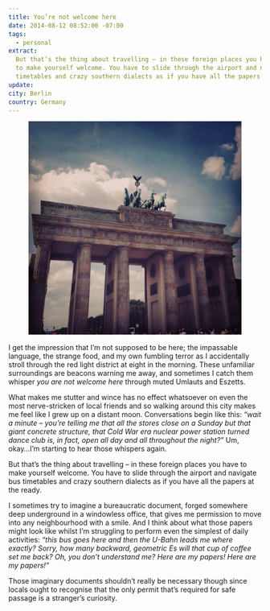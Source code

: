 ```yaml
---
title: You’re not welcome here
date: 2014-08-12 08:52:00 -07:00
tags:
  - personal
extract:
  But that’s the thing about travelling – in these foreign places you have
  to make yourself welcome. You have to slide through the airport and navigate bus
  timetables and crazy southern dialects as if you have all the papers at the ready.
update:
city: Berlin
country: Germany
---
```


<figure>
    <img src="/uploads/53e3d5f37480b494458b55f7.jpg" alt="A picture of the Brandenburg Gate">
</figure>

I get the impression that I’m not supposed to be here; the impassable language, the strange food, and my own fumbling terror as I accidentally stroll through the red light district at eight in the morning. These unfamiliar surroundings are beacons warning me away, and sometimes I catch them whisper _you are not welcome here_ through muted Umlauts and Eszetts.

What makes me stutter and wince has no effect whatsoever on even the most nerve-stricken of local friends and so walking around this city makes me feel like I grew up on a distant moon. Conversations begin like this: _“wait a minute – you’re telling me that all the stores close on a Sunday but that giant concrete structure, that Cold War era nuclear power station turned dance club is, in fact, open all day and all throughout the night?”_ Um, okay…I’m starting to hear those whispers again.

But that’s the thing about travelling – in these foreign places you have to make yourself welcome. You have to slide through the airport and navigate bus timetables and crazy southern dialects as if you have all the papers at the ready.

I sometimes try to imagine a bureaucratic document, forged somewhere deep underground in a windowless office, that gives me permission to move into any neighbourhood with a smile. And I think about what those papers might look like whilst I’m struggling to perform even the simplest of daily activities: _“this bus goes here and then the U-Bahn leads me where exactly? Sorry, how many backward, geometric Es will that cup of coffee set me back? Oh, you don’t understand me? Here are my papers! Here are my papers!”_

Those imaginary documents shouldn’t really be necessary though since locals ought to recognise that the only permit that’s required for safe passage is a stranger’s curiosity.
